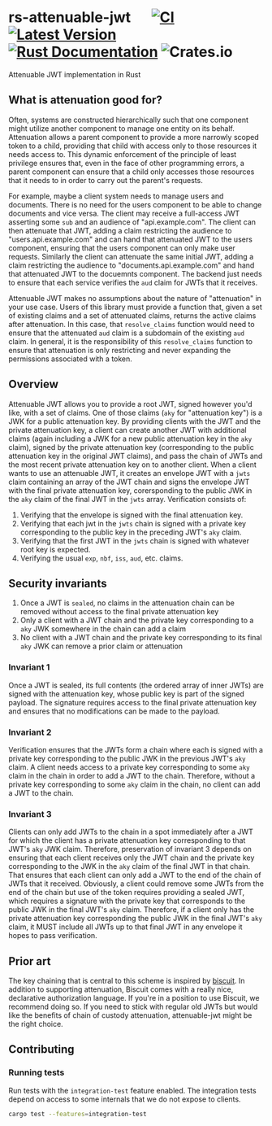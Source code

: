 # rs-attenuable-jwt &emsp; [![CI](https://github.com/simplystated/rs-attenuable-jwt/actions/workflows/ci.yaml/badge.svg)](https://github.com/simplystated/rs-attenuable-jwt/actions/workflows/ci.yaml) [![Latest Version](https://img.shields.io/crates/v/attenuable-jwt.svg)](https://crates.io/crates/attenuable-jwt) [![Rust Documentation](https://docs.rs/attenuable-jwt/badge.svg)](https://docs.rs/attenuable-jwt) ![Crates.io](https://img.shields.io/crates/l/attenuable-jwt)
Attenuable JWT implementation in Rust

## What is attenuation good for?

Often, systems are constructed hierarchically such that one component might utilize another component to manage one entity on its behalf.
Attenuation allows a parent component to provide a more narrowly scoped token to a child, providing that child with access only to those resources it needs access to.
This dynamic enforcement of the principle of least privilege ensures that, even in the face of other programming errors, a parent component can ensure that a child only accesses those resources that it needs to in order to carry out the parent's requests.

For example, maybe a client system needs to manage users and documents.
There is no need for the users component to be able to change documents and vice versa.
The client may receive a full-access JWT asserting some `sub` and an audience of "api.example.com".
The client can then attenuate that JWT, adding a claim restricting the audience to "users.api.example.com" and can hand that attenuated JWT to the users component, ensuring that the users component can only make user requests.
Similarly the client can attenuate the same initial JWT, adding a claim restricting the audience to "documents.api.example.com" and hand that attenuated JWT to the docuemnts component.
The backend just needs to ensure that each service verifies the `aud` claim for JWTs that it receives.

Attenuable JWT makes no assumptions about the nature of "attenuation" in your use case.
Users of this library must provide a function that, given a set of existing claims and a set of attenuated claims, returns the active claims after attenuation.
In this case, that `resolve_claims` function would need to ensure that the attenuated `aud` claim is a subdomain of the existing `aud` claim.
In general, it is the responsibility of this `resolve_claims` function to ensure that attenuation is only restricting and never expanding the permissions associated with a token.

## Overview

Attenuable JWT allows you to provide a root JWT, signed however you'd like, with a set of claims.
One of those claims (`aky` for "attenuation key") is a JWK for a public attenuation key.
By providing clients with the JWT and the private attenuation key, a client can create another JWT with additional claims (again including a JWK for a new public attenuation key in the `aky` claim), signed by the private attenuation key (corresponding to the public attenuation key in the original JWT claims), and pass the chain of JWTs and the most recent private attenuation key on to another client.
When a client wants to use an attenuable JWT, it creates an envelope JWT with a `jwts` claim containing an array of the JWT chain and signs the envelope JWT with the final private attenuation key, corersponding to the public JWK in the `aky` claim of the final JWT in the `jwts` array.
Verification consists of:
1. Verifying that the envelope is signed with the final attenuation key.
2. Verifying that each jwt in the `jwts` chain is signed with a private key corresponding to the public key in the preceding JWT's `aky` claim.
3. Verifying that the first JWT in the `jwts` chain is signed with whatever root key is expected.
4. Verifying the usual `exp`, `nbf`, `iss`, `aud`, etc. claims.

## Security invariants

1. Once a JWT is `sealed`, no claims in the attenuation chain can be removed without access to the final private attenuation key
2. Only a client with a JWT chain and the private key corresponding to a `aky` JWK somewhere in the chain can add a claim
3. No client with a JWT chain and the private key corresponding to its final `aky` JWK can remove a prior claim or attenuation

### Invariant 1

Once a JWT is sealed, its full contents (the ordered array of inner JWTs) are signed with the attenuation key, whose public key is part of the signed payload.
The signature requires access to the final private attenuation key and ensures that no modifications can be made to the payload.

### Invariant 2

Verification ensures that the JWTs form a chain where each is signed with a private key corresponding to the public JWK in the previous JWT's `aky` claim.
A client needs access to a private key corresponding to some `aky` claim in the chain in order to add a JWT to the chain.
Therefore, without a private key corresponding to some `aky` claim in the chain, no client can add a JWT to the chain.

### Invariant 3

Clients can only add JWTs to the chain in a spot immediately after a JWT for which the client has a private attenuation key corresponding to that JWT's `aky` JWK claim.
Therefore, preservation of invariant 3 depends on ensuring that each client receives only the JWT chain and the private key corresponding to the JWK in the `aky` claim of the final JWT in that chain.
That ensures that each client can only add a JWT to the end of the chain of JWTs that it received.
Obviously, a client could remove some JWTs from the end of the chain but use of the token requires providing a sealed JWT, which requires a signature with the private key that corresponds to the public JWK in the final JWT's `aky` claim.
Therefore, if a client only has the private attenuation key corresponding the public JWK in the final JWT's `aky` claim, it MUST include all JWTs up to that final JWT in any envelope it hopes to pass verification.

## Prior art

The key chaining that is central to this scheme is inspired by [biscuit](https://www.biscuitsec.org/).
In addition to supporting attenuation, Biscuit comes with a really nice, declarative authorization language.
If you're in a position to use Biscuit, we recommend doing so.
If you need to stick with regular old JWTs but would like the benefits of chain of custody attenuation, attenuable-jwt might be the right choice.

## Contributing

### Running tests

Run tests with the `integration-test` feature enabled.
The integration tests depend on access to some internals that we do not expose to clients.

```bash
cargo test --features=integration-test
```
